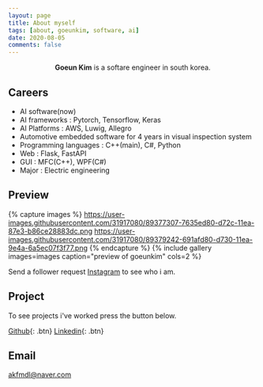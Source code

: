 ```yaml
---
layout: page
title: About myself
tags: [about, goeunkim, software, ai]
date: 2020-08-05
comments: false
---
```

    
<!-- <center><a href="http://taylantatli.github.io/Moon"><b>Moon</b></a> is a minimal, one column jekyll theme.</center> -->
<center><b>Goeun Kim</b> is a softare engineer in south korea.</center>

## Careers
* AI software(now)
* AI frameworks : Pytorch, Tensorflow, Keras
* AI Platforms : AWS, Luwig, Allegro
* Automotive embedded software for 4 years in visual inspection system
* Programming languages : C++(main), C#, Python
* Web : Flask, FastAPI
* GUI : MFC(C++), WPF(C#)
* Major : Electric engineering

## Preview

{% capture images %}
    https://user-images.githubusercontent.com/31917080/89377307-7635ed80-d72c-11ea-87e3-b86ce28883dc.png
    https://user-images.githubusercontent.com/31917080/89379242-691afd80-d730-11ea-9e4a-6a5ec07f3f77.png
{% endcapture %}
{% include gallery images=images caption="preview of goeunkim" cols=2 %}

Send a follower request [Instagram](https://www.instagram.com/fascinating_goni/?hl=ko) to see who i am.

## Project

<!-- To learn how to install and use this theme check out the [Setup Guide](http://taylantatli.me/Moon/moon-theme/) for more information. -->

To see projects i've worked press the button below.
      
[Github](https://akfmdl.github.io//projects){: .btn}
[Linkedin](https://www.linkedin.com/in/%EA%B3%A0%EC%9D%80-%EA%B9%80-76a976178/){: .btn}

## Email
akfmdl@naver.com
